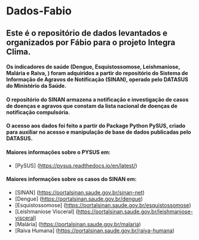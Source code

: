 # Dados-Fabio

## Este é o repositório de dados levantados e organizados por Fábio para o projeto Integra Clima.

#### Os indicadores de saúde (Dengue, Esquistossomose, Leishmaniose, Malária e Raiva, ) foram adquiridos a partir do repositório do Sistema de Informação de Agravos de Notificação (SINAN), operado pelo DATASUS do Ministério da Saúde.
#### O repositório do SINAN armazena a notificação e investigação de casos de doenças e agravos que constam da lista nacional de doenças de notificação compulsória.
#### O acesso aos dados foi feito a partir do Package Python PySUS, criado para auxiliar no acesso e manipulação de base de dados publicadas pelo DATASUS.

#### Maiores informações sobre o PYSUS em:
- [PySUS] (https://pysus.readthedocs.io/en/latest/)

#### Maiores informações sobre os casos do SINAN em:
 - [SINAN] (https://portalsinan.saude.gov.br/sinan-net)
 - [Dengue] (https://portalsinan.saude.gov.br/dengue)
 - [Esquistossomose] (https://portalsinan.saude.gov.br/esquistossomose)
 - [Leishmaniose Visceral] (https://portalsinan.saude.gov.br/leishmaniose-visceral)
 - [Malária] (https://portalsinan.saude.gov.br/malaria)
 - [Raiva Humana] (https://portalsinan.saude.gov.br/raiva-humana)
 
